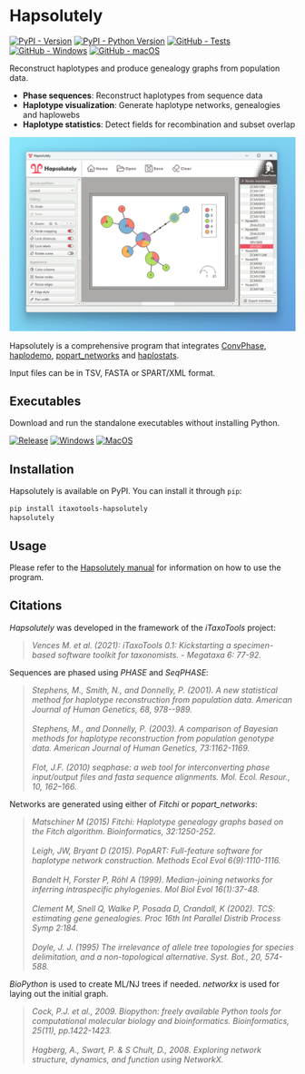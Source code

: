 # Hapsolutely

[![PyPI - Version](https://img.shields.io/pypi/v/itaxotools-hapsolutely?color=tomato)](
    https://pypi.org/project/itaxotools-hapsolutely)
[![PyPI - Python Version](https://img.shields.io/pypi/pyversions/itaxotools-hapsolutely)](
    https://pypi.org/project/itaxotools-hapsolutely)
[![GitHub - Tests](https://img.shields.io/github/actions/workflow/status/iTaxoTools/Hapsolutely/test.yml?label=tests)](
    https://github.com/iTaxoTools/Hapsolutely/actions/workflows/test.yml)
[![GitHub - Windows](https://img.shields.io/github/actions/workflow/status/iTaxoTools/Hapsolutely/windows.yml?label=windows)](
    https://github.com/iTaxoTools/Hapsolutely/actions/workflows/windows.yml)
[![GitHub - macOS](https://img.shields.io/github/actions/workflow/status/iTaxoTools/Hapsolutely/macos.yml?label=macos)](
    https://github.com/iTaxoTools/Hapsolutely/actions/workflows/macos.yml)

Reconstruct haplotypes and produce genealogy graphs from population data.

- **Phase sequences**: Reconstruct haplotypes from sequence data
- **Haplotype visualization**: Generate haplotype networks, genealogies and haplowebs
- **Haplotype statistics**: Detect fields for recombination and subset overlap

![Screenshot](https://raw.githubusercontent.com/iTaxoTools/Hapsolutely/v0.2.2/images/screenshot.png)

Hapsolutely is a comprehensive program that integrates [ConvPhase](https://github.com/iTaxoTools/ConvPhaseGui), [haplodemo](https://github.com/iTaxoTools/haplodemo), [popart_networks](https://github.com/iTaxoTools/popart_network) and [haplostats](https://github.com/iTaxoTools/haplostats).

Input files can be in TSV, FASTA or SPART/XML format.

## Executables

Download and run the standalone executables without installing Python.

[![Release](https://img.shields.io/badge/release-0.2.2-red?style=for-the-badge)](
    https://github.com/iTaxoTools/Hapsolutely/releases/v0.2.2)
[![Windows](https://img.shields.io/badge/Windows-blue.svg?style=for-the-badge&logo=windows)](
    https://github.com/iTaxoTools/Hapsolutely/releases/download/v0.2.2/Hapsolutely-0.2.2-windows-x64.exe)
[![MacOS](https://img.shields.io/badge/macOS-slategray.svg?style=for-the-badge&logo=apple)](
    https://github.com/iTaxoTools/Hapsolutely/releases/download/v0.2.2/Hapsolutely-0.2.2-macos-universal2.dmg)

## Installation

Hapsolutely is available on PyPI. You can install it through `pip`:

```
pip install itaxotools-hapsolutely
hapsolutely
```

## Usage

Please refer to the [Hapsolutely manual](https://itaxotools.org/Hapsolutely_manual_15Feb2024.pdf) for information on how to use the program.

## Citations

*Hapsolutely* was developed in the framework of the *iTaxoTools* project:

> *Vences M. et al. (2021): iTaxoTools 0.1: Kickstarting a specimen-based software toolkit for taxonomists. - Megataxa 6: 77-92.*

Sequences are phased using *PHASE* and *SeqPHASE*:

> *Stephens, M., Smith, N., and Donnelly, P. (2001). A new statistical method for haplotype reconstruction from population data. American Journal of Human Genetics, 68, 978--989.*
> <br><br>
> *Stephens, M., and Donnelly, P. (2003). A comparison of Bayesian methods for haplotype reconstruction from population genotype data. American Journal of Human Genetics, 73:1162-1169.*
> <br><br>
> *Flot, J.F. (2010) seqphase: a web tool for interconverting phase input/output files and fasta sequence alignments. Mol. Ecol. Resour., 10, 162–166.*

Networks are generated using either of *Fitchi* or *popart_networks*:

> *Matschiner M (2015) Fitchi: Haplotype genealogy graphs based on the Fitch algorithm. Bioinformatics, 32:1250-252.*
> <br><br>
> *Leigh, JW, Bryant D (2015). PopART: Full-feature software for haplotype network construction. Methods Ecol Evol 6(9):1110-1116.*
> <br><br>
> *Bandelt H, Forster P, Röhl A (1999). Median-joining networks for inferring intraspecific phylogenies. Mol Biol Evol 16(1):37-48.*
> <br><br>
> *Clement M, Snell Q, Walke P, Posada D, Crandall, K (2002). TCS: estimating gene genealogies. Proc 16th Int Parallel Distrib Process Symp 2:184.*
> <br><br>
> *Doyle, J. J. (1995) The irrelevance of allele tree topologies for species delimitation, and a non-topological alternative. Syst. Bot., 20, 574-588.*

*BioPython* is used to create ML/NJ trees if needed. *networkx* is used for laying out the initial graph.

> *Cock, P.J. et al., 2009. Biopython: freely available Python tools for computational molecular biology and bioinformatics. Bioinformatics, 25(11), pp.1422-1423.*
> <br><br>
> *Hagberg, A., Swart, P. & S Chult, D., 2008. Exploring network structure, dynamics, and function using NetworkX.*
